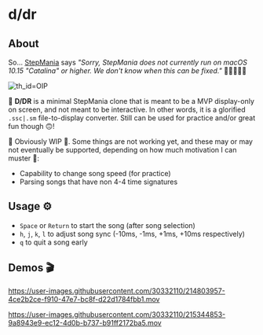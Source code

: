 # d/dr

## About

So... [StepMania](https://www.stepmania.com/download/) says _"Sorry, StepMania does not currently run on macOS 10.15 "Catalina" or higher. We don't know when this can be fixed."_ 👀🤔🧐💭💡

![th_id=OIP](https://user-images.githubusercontent.com/30332110/214804294-d54fe379-d96c-458f-bd37-67e15e8ed7c0.jpg)

🤯 **D/DR** is a minimal StepMania clone that is meant to be a MVP display-only on screen, and not meant to be interactive. In other words, it is a glorified `.ssc|.sm` file-to-display converter. Still can be used for practice and/or great fun though 🙃!

🚧 Obviously WIP 🚧. Some things are not working yet, and these may or may not eventually be supported, depending on how much motivation I can muster 😬:
- Capability to change song speed (for practice)
- Parsing songs that have non 4-4 time signatures

## Usage ⚙️
- `Space` or `Return` to start the song (after song selection)
- `h`, `j`, `k`, `l` to adjust song sync (-10ms, -1ms, +1ms, +10ms respectively)
- `q` to quit a song early

## Demos 🎬

https://user-images.githubusercontent.com/30332110/214803957-4ce2b2ce-f910-47e7-bc8f-d22d1784fbb1.mov

https://user-images.githubusercontent.com/30332110/215344853-9a8943e9-ec12-4d0b-b737-b91ff2172ba5.mov
